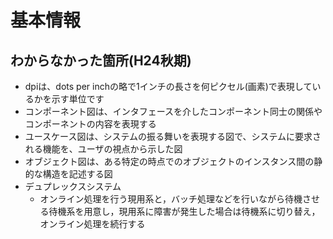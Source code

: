 # 基本情報

## わからなかった箇所(H24秋期)

* dpiは、dots per inchの略で1インチの長さを何ピクセル(画素)で表現しているかを示す単位です
* コンポーネント図は、インタフェースを介したコンポーネント同士の関係やコンポーネントの内容を表現する
* ユースケース図は、システムの振る舞いを表現する図で、システムに要求される機能を、ユーザの視点から示した図
* オブジェクト図は、ある特定の時点でのオブジェクトのインスタンス間の静的な構造を記述する図
* デュプレックスシステム
  * オンライン処理を行う現用系と，バッチ処理などを行いながら待機させる待機系を用意し，現用系に障害が発生した場合は待機系に切り替え，オンライン処理を続行する